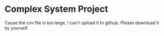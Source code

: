 # Complex System Project

Cause the csv file is too large, I can't upload it to github. Please download it by yourself.